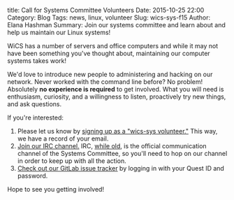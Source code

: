title: Call for Systems Committee Volunteers
Date: 2015-10-25 22:00
Category: Blog
Tags: news, linux, volunteer
Slug: wics-sys-f15
Author: Elana Hashman
Summary: Join our systems committee and learn about and help us maintain our Linux systems!

WiCS has a number of servers and office computers and while it may not have
been something you've thought about, maintaining our computer systems takes
work!

We'd love to introduce new people to administering and hacking on our network.
Never worked with the command line before? No problem! Absolutely **no
experience is required** to get involved. What you will need is enthusiasm,
curiosity, and a willingness to listen, proactively try new things, and ask
questions.

If you're interested:

1. Please let us know by [signing up as a "wics-sys
   volunteer."](https://docs.google.com/forms/d/14VNYPU-AzeFwig8ZDAbGaDpdXrRhZmkEm8XK6baPK-g/viewform)
   This way, we have a record of your email.
2. [Join our IRC channel.](http://wics.uwaterloo.ca/irc/) IRC, [while
   old](https://en.wikipedia.org/wiki/Internet_Relay_Chat#History), is
   the official communication channel of the Systems Committee, so you'll need
   to hop on our channel in order to keep up with all the action.
3. [Check out our GitLab issue
   tracker](https://git.uwaterloo.ca/wics/documentation/issues) by logging in
   with your Quest ID and password.

Hope to see you getting involved!
